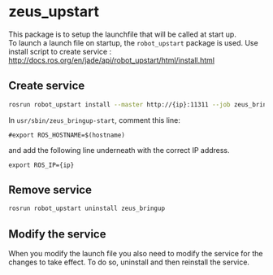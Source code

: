 # zeus_upstart
This package is to setup the launchfile that will be called at start up.<br>
To launch a launch file on startup, the `robot_upstart` package is used. Use install script to create service : http://docs.ros.org/en/jade/api/robot_upstart/html/install.html


## Create service
```bash
rosrun robot_upstart install --master http://{ip}:11311 --job zeus_bringup {launch_file}
```
In `usr/sbin/zeus_bringup-start`, comment this line: 
```
#export ROS_HOSTNAME=$(hostname)
```
and add the following line underneath with the correct IP address.
```
export ROS_IP={ip}
```

## Remove service
```bash
rosrun robot_upstart uninstall zeus_bringup
```

## Modify the service
When you modify the launch file you also need to modify the service for the changes to take effect. To do so, uninstall and then reinstall the service.